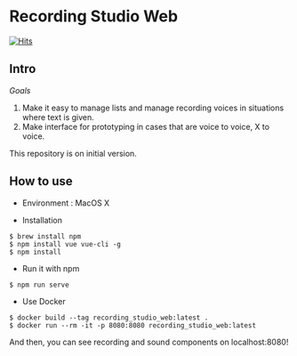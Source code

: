 # Recording Studio Web

[![Hits](https://hits.seeyoufarm.com/api/count/incr/badge.svg?url=https%3A%2F%2Fgithub.com%2FAppleHolic%2Frecording_studio_web)](https://hits.seeyoufarm.com)

## Intro

*Goals*

1. Make it easy to manage lists and manage recording voices in situations where text is given.
2. Make interface for prototyping in cases that are voice to voice, X to voice.

This repository is on initial version.

## How to use

- Environment : MacOS X

- Installation

```
$ brew install npm
$ npm install vue vue-cli -g
$ npm install
```

- Run it with npm

```
$ npm run serve
```

- Use Docker

```
$ docker build --tag recording_studio_web:latest .
$ docker run --rm -it -p 8080:8080 recording_studio_web:latest
```

And then, you can see recording and sound components on localhost:8080!
